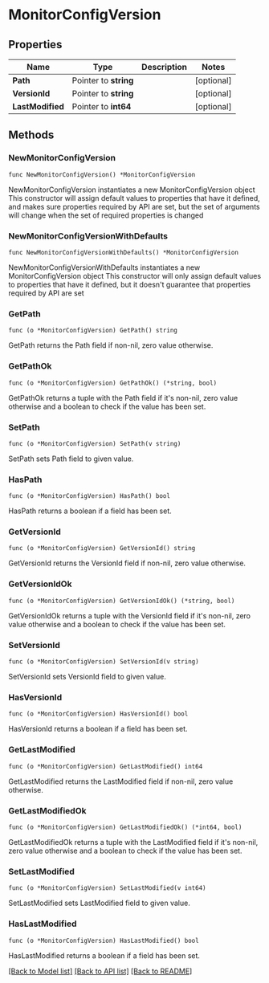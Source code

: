 # MonitorConfigVersion

## Properties

Name | Type | Description | Notes
------------ | ------------- | ------------- | -------------
**Path** | Pointer to **string** |  | [optional] 
**VersionId** | Pointer to **string** |  | [optional] 
**LastModified** | Pointer to **int64** |  | [optional] 

## Methods

### NewMonitorConfigVersion

`func NewMonitorConfigVersion() *MonitorConfigVersion`

NewMonitorConfigVersion instantiates a new MonitorConfigVersion object
This constructor will assign default values to properties that have it defined,
and makes sure properties required by API are set, but the set of arguments
will change when the set of required properties is changed

### NewMonitorConfigVersionWithDefaults

`func NewMonitorConfigVersionWithDefaults() *MonitorConfigVersion`

NewMonitorConfigVersionWithDefaults instantiates a new MonitorConfigVersion object
This constructor will only assign default values to properties that have it defined,
but it doesn't guarantee that properties required by API are set

### GetPath

`func (o *MonitorConfigVersion) GetPath() string`

GetPath returns the Path field if non-nil, zero value otherwise.

### GetPathOk

`func (o *MonitorConfigVersion) GetPathOk() (*string, bool)`

GetPathOk returns a tuple with the Path field if it's non-nil, zero value otherwise
and a boolean to check if the value has been set.

### SetPath

`func (o *MonitorConfigVersion) SetPath(v string)`

SetPath sets Path field to given value.

### HasPath

`func (o *MonitorConfigVersion) HasPath() bool`

HasPath returns a boolean if a field has been set.

### GetVersionId

`func (o *MonitorConfigVersion) GetVersionId() string`

GetVersionId returns the VersionId field if non-nil, zero value otherwise.

### GetVersionIdOk

`func (o *MonitorConfigVersion) GetVersionIdOk() (*string, bool)`

GetVersionIdOk returns a tuple with the VersionId field if it's non-nil, zero value otherwise
and a boolean to check if the value has been set.

### SetVersionId

`func (o *MonitorConfigVersion) SetVersionId(v string)`

SetVersionId sets VersionId field to given value.

### HasVersionId

`func (o *MonitorConfigVersion) HasVersionId() bool`

HasVersionId returns a boolean if a field has been set.

### GetLastModified

`func (o *MonitorConfigVersion) GetLastModified() int64`

GetLastModified returns the LastModified field if non-nil, zero value otherwise.

### GetLastModifiedOk

`func (o *MonitorConfigVersion) GetLastModifiedOk() (*int64, bool)`

GetLastModifiedOk returns a tuple with the LastModified field if it's non-nil, zero value otherwise
and a boolean to check if the value has been set.

### SetLastModified

`func (o *MonitorConfigVersion) SetLastModified(v int64)`

SetLastModified sets LastModified field to given value.

### HasLastModified

`func (o *MonitorConfigVersion) HasLastModified() bool`

HasLastModified returns a boolean if a field has been set.


[[Back to Model list]](../README.md#documentation-for-models) [[Back to API list]](../README.md#documentation-for-api-endpoints) [[Back to README]](../README.md)


